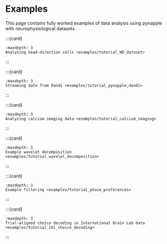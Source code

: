 Examples
========

This page contains fully worked examples of data analysis using pynapple 
with neurophysiological datasets.


:::{card}
```{toctree}
:maxdepth: 3
Analysing head-direction cells <examples/tutorial_HD_dataset>
```
:::


:::{card} 
```{toctree}
:maxdepth: 3
Streaming data from Dandi <examples/tutorial_pynapple_dandi>
```
:::


:::{card} 
```{toctree}
:maxdepth: 3
Analyzing calcium imaging data <examples/tutorial_calcium_imaging>
```
:::


:::{card} 
```{toctree}
:maxdepth: 3
Example wavelet decomposition <examples/tutorial_wavelet_decomposition>
```
:::


:::{card} 
```{toctree}
:maxdepth: 3
Example filtering <examples/tutorial_phase_preferences>
```
:::


:::{card} 
```{toctree}
:maxdepth: 3
Trial-aligned choice decoding in International Brain Lab data <examples/tutorial_ibl_choice_decoding>
```
:::
